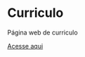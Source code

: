 # Curriculo
 Página web de curriculo
 
 [Acesse aqui](https://github.com/evelyn-epprecht/Curriculo)

